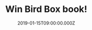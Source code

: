 ---
campaign-uuid: "c-4507d91b-03ee-462b-ae4d-7b6b768bb54c"
type: "Competition"
category: "Entertainment"
date: "2019-01-15T09:00:00.000Z"
end-date: "2019-02-15T23:59:00.000Z"
disable-form: false
is_promoted: false
has_entry_page: true
title: "Win Bird Box book!"
competition-description: "<p>Following the movie success…we have managed to get our\
  \ hands on the book everybody’s talking about: Bird Box and we are giving away a\
  \ copy to one of our lucky members.</p>\r\n<p>A book that demands to be read in\
  \ a single sitting, and through the cracks between one's fingers… uniquely disturbing,\
  \ exceptionally compelling and beautifully written. Want it? Click below for a chance\
  \ to win!</p>"
hero-header: "Win Bird Box book!"
terms-confirmation: "N/A"
banner-img: "https://assets.expresslyapp.com/asset-1c6d43de-e297-48c2-8e93-9aa387b903ad.jpg"
logo-left-href: "aaa.nme.com"
logo-left-image: "https://assets.expresslyapp.com/asset-fa07dd55-6f59-4ee2-b734-467e67bafaa7.jpg"
logo-left-title: "NME AAA"
bg-image-hero: "https://assets.expresslyapp.com/asset-f43f96a7-d01b-45ce-82ce-b18e730650e5.png"
bg-image-first: "https://assets.expresslyapp.com/asset-ec195d70-0742-4b88-b91d-77143ce96dea.jpg"
section1-content: "<p>Josh Malerman’s New York Times bestselling Bird Box is a terrifying\
  \ psychological thriller that will haunt you long after reading.</p>\r\n<p>Malorie\
  \ raises the children the only way she can: indoors, with the doors locked, the\
  \ curtains closed, and mattresses nailed over the windows. The children sleep in\
  \ the bedroom across the hall, but soon she will have to wake them and blindfold\
  \ them. Today they will risk everything. Today they will leave the house.</p>\r\n\
  <p>We are giving away a best seller book: Bird Box. An unsettling thriller that\
  \ earns comparisons to Hitchcock's The Birds, as well as the finer efforts of Stephen\
  \ King and cult sci-fi fantasist Jonathan Carroll. Enter the form below for a chance\
  \ to win!</p>"
entry-title: "Win Bird Box book!"
entry-content: "Enter the draw to win Bird Box book by completing the form below before\
  \ 23:59 on 15th of February 2019."
has-winner: false
prize-description: "Bird Box book."
special-conditions: "Multiple entries are allowed up to one every day\r\nThis competition\
  \ is also available on: http://club.expressly.io/competitons/\r\nbird-box-book-giveaway"
country-restrictions:
- "GB"
---